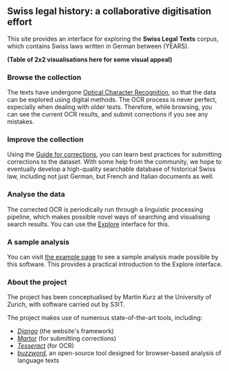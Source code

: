 <br><br>

## Swiss legal history: a collaborative digitisation effort

This site provides an interface for exploring the **Swiss Legal Texts** corpus, which contains Swiss laws written in German between (YEARS).

**(Table of 2x2 visualisations here for some visual appeal)**

### Browse the collection

The texts have undergone [Optical Character Recognition](https://en.wikipedia.org/wiki/Optical_character_recognition), so that the data can be explored using digital methods. The OCR process is never perfect, expecially when dealing with older texts. Therefore, while browsing, you can see the current OCR results, and submit corrections if you see any mistakes.

### Improve the collection

Using the [Guide for corrections](/guide.html), you can learn best practices for submitting corrections to the dataset. With some help from the community, we hope to eventually develop a high-quality searchable database of historical Swiss law, including not just German, but French and Italian documents as well.

### Analyse the data

The corrected OCR is periodically run through a linguistic processing pipeline, which makes possible novel ways of searching and visualising search results. You can use the [Explore](/explore/swiss-law) interface for this.

### A sample analysis

You can visit [the example page](/example/swiss-law.html) to see a sample analysis made possible by this software. This provides a practical introduction to the Explore interface.

### About the project

The project has been conceptualised by Martin Kurz at the University of Zurich, with software carried out by S3IT.

The project makes use of numerous state-of-the-art tools, including:

* [*Django*](https://github.com/django/django) (the website's framework)
* [*Martor*](https://github.com/agusmakmun/django-markdown-editor) (for submitting corrections)
* [*Tesseract*](https://github.com/tesseract-ocr/tesseract) (for OCR)
* [*buzzword*](https://github.com/interrogator/buzzword), an open-source tool designed for browser-based analysis of language texts
